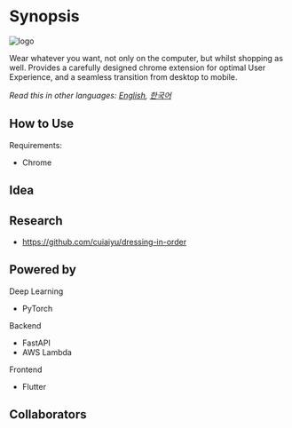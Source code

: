# Synopsis
![logo](https://user-images.githubusercontent.com/29195190/168416406-1b503f9a-59a2-4805-878d-7f2c9bf3b1ad.svg)

Wear whatever you want, not only on the computer, but whilst shopping as well. Provides a carefully designed chrome extension for optimal User Experience, and a seamless transition from desktop to mobile. 

_Read this in other languages: [English](https://github.com/Tailor-swift/Tailor.swift), [한국어](https://github.com/Tailor-swift/Tailor.swift/blob/main/lang/README.ko.md)_
## How to Use
Requirements:
* Chrome

## Idea


## Research
* https://github.com/cuiaiyu/dressing-in-order

## Powered by
Deep Learning
* PyTorch

Backend
* FastAPI
* AWS Lambda

Frontend
* Flutter

## Collaborators
